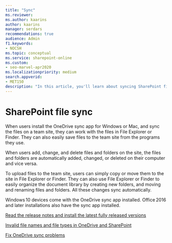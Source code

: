 ```yaml
---
title: "Sync"
ms.reviewer: 
ms.author: kaarins
author: kaarins
manager: serdars
recommendations: true
audience: Admin
f1.keywords:
- NOCSH
ms.topic: conceptual
ms.service: sharepoint-online
ms.custom:
- seo-marvel-apr2020
ms.localizationpriority: medium
search.appverid:
- MET150
description: "In this article, you'll learn about syncing SharePoint files using the OneDrive sync app for Windows and Mac."
---
```


# SharePoint file sync

When users install the OneDrive sync app for Windows or Mac, and sync the files on a team site, they can work with the files in File Explorer or Finder. They can also easily save files to the team site from the programs they use.

When users add, change, and delete files and folders on the site, the files and folders are automatically added, changed, or deleted on their computer and vice versa.

To upload files to the team site, users can simply copy or move them to the site in File Explorer or Finder. They can also use File Explorer or Finder to easily organize the document library by creating new folders, and moving and renaming files and folders. All these changes sync automatically.

Windows 10 devices come with the OneDrive sync app installed. Office 2016 and later installations also have the sync app installed.

[Read the release notes and install the latest fully released versions](https://support.office.com/article/845dcf18-f921-435e-bf28-4e24b95e5fc0)

[Invalid file names and file types in OneDrive and SharePoint](https://support.office.com/article/64883a5d-228e-48f5-b3d2-eb39e07630fa)

[Fix OneDrive sync problems](https://support.office.com/article/fix-onedrive-sync-problems-0899b115-05f7-45ec-95b2-e4cc8c4670b2)
